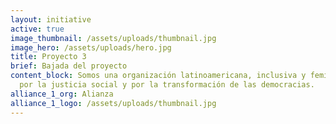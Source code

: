 ```yaml
---
layout: initiative
active: true
image_thumbnail: /assets/uploads/thumbnail.jpg
image_hero: /assets/uploads/hero.jpg
title: Proyecto 3
brief: Bajada del proyecto
content_block: Somos una organización latinoamericana, inclusiva y feminista que lucha
  por la justicia social y por la transformación de las democracias.
alliance_1_org: Alianza
alliance_1_logo: /assets/uploads/thumbnail.jpg
---
```

